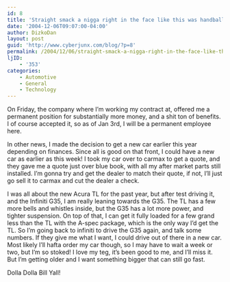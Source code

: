 ```yaml
---
id: 8
title: 'Straight smack a nigga right in the face like this was handball...'
date: '2004-12-06T09:07:00-04:00'
author: DizkoDan
layout: post
guid: 'http://www.cyberjunx.com/blog/?p=8'
permalink: /2004/12/06/straight-smack-a-nigga-right-in-the-face-like-this-was-handball/
ljID:
    - '353'
categories:
    - Automotive
    - General
    - Technology
---
```


On Friday, the company where I’m working my contract at, offered me a permanent position for substantially more money, and a shit ton of benefits. I of course accepted it, so as of Jan 3rd, I will be a permanent employee here.

In other news, I made the decision to get a new car earlier this year depending on finances. Since all is good on that front, I could have a new car as earlier as this week! I took my car over to carmax to get a quote, and they gave me a quote just over blue book, with all my after market parts still installed. I’m gonna try and get the dealer to match their quote, if not, I’ll just go sell it to carmax and cut the dealer a check.

I was all about the new Acura TL for the past year, but after test driving it, and the Infiniti G35, I am really leaning towards the G35. The TL has a few more bells and whistles inside, but the G35 has a lot more power, and tighter suspension. On top of that, I can get it fully loaded for a few grand less than the TL with the A-spec package, which is the only way I’d get the TL. So I’m going back to infiniti to drive the G35 again, and talk some numbers. If they give me what I want, I could drive out of there in a new car. Most likely I’ll hafta order my car though, so I may have to wait a week or two, but I’m so stoked! I love my teg, it’s been good to me, and I’ll miss it. But I’m getting older and I want something bigger that can still go fast.

Dolla Dolla Bill Yall!